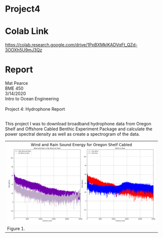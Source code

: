 # Project4

# Colab Link
https://colab.research.google.com/drive/1PpBXMklKADVqFt_QZd-3OOXh5U9mJ3Qz
# Report
Mat Pearce<br>
BME 450<br>
3/14/2020<br>
Intro to Ocean Engineering<br>
<br>
Project 4: Hydrophone Report<br>
<br>
<p>
This project I was to download broadband hydrophone data from Oregon Shelf and Offshore Cabled Benthic Experiment Package and calculate the power spectral density as well as create a spectrogram of the data.
</p>

<table style="width:100%">
  <tr>
    <th><img width="200%" height="25%" alt="Aug 24th?" src=images/fig1.PNG><br></th>
  </tr>
  <tr>
    <td>Figure 1.</td>
  </tr>
</table>
